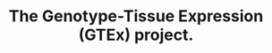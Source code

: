 ---
authors: GTEx Consortium
carousel: false
dccs:
- GTEx
doi: 10.1038/ng.2653
featured: false
issue: '6'
journal: Nature genetics
keywords: '["Gene Expression Profiling", "Gene Expression", "Government Programs",
  "Organ Specificity", "Tissue Banks", "Molecular Sequence Annotation", "Consensus
  Development Conferences, NIH as Topic", "Quantitative Trait Loci", "United States",
  "Genome-Wide Association Study", "Humans"]'
landmark: true
layout: ../../layouts/Publication.astro
page: 580-5
pmcid: PMC4010069
pmid: 23715323
title: The Genotype-Tissue Expression (GTEx) project.
volume: '45'
year: 2013
---